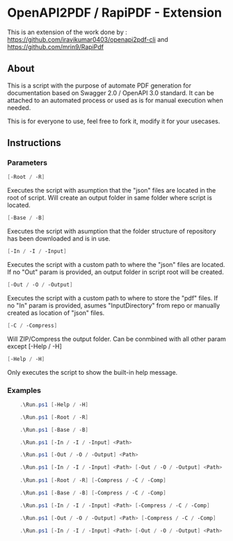 # OpenAPI2PDF / RapiPDF - Extension
This is an extension of the work done by : https://github.com/iravikumar0403/openapi2pdf-cli and https://github.com/mrin9/RapiPdf

## About
This is a script with the purpose of automate PDF generation for documentation based on Swagger 2.0 / OpenAPI 3.0 standard.
It can be attached to an automated process or used as is for manual execution when needed.

This is for everyone to use, feel free to fork it, modify it for your usecases.

## Instructions
### Parameters
```powershell
[-Root / -R]
```
Executes the script with asumption that the "json" files are located in the root of script.
Will create an output folder in same folder where script is located.

```powershell
[-Base / -B]
```
Executes the script with asumption that the folder structure of repository has been downloaded and is in use.

```powershell
[-In / -I / -Input]
```
Executes the script with a custom path to where the "json" files are located.
If no "Out" param is provided, an output folder in script root will be created.

```powershell
[-Out / -O / -Output]
```
Executes the script with a custom path to where to store the "pdf" files.
If no "In" param is provided, asumes "InputDirectory" from repo or manually created as location of "json" files.

```powershell
[-C / -Compress]
```
Will ZIP/Compress the output folder. Can be conmbined with all other param except [-Help / -H]

```powershell
[-Help / -H]
```
Only executes the script to show the built-in help message.

### Examples
```powershell
    .\Run.ps1 [-Help / -H]

    .\Run.ps1 [-Root / -R]

    .\Run.ps1 [-Base / -B]

    .\Run.ps1 [-In / -I / -Input] <Path>

    .\Run.ps1 [-Out / -O / -Output] <Path>

    .\Run.ps1 [-In / -I / -Input] <Path> [-Out / -O / -Output] <Path>
    
    .\Run.ps1 [-Root / -R] [-Compress / -C / -Comp]

    .\Run.ps1 [-Base / -B] [-Compress / -C / -Comp]

    .\Run.ps1 [-In / -I / -Input] <Path> [-Compress / -C / -Comp]

    .\Run.ps1 [-Out / -O / -Output] <Path> [-Compress / -C / -Comp]

    .\Run.ps1 [-In / -I / -Input] <Path> [-Out / -O / -Output] <Path> [-Compress / -C / -Comp]
```